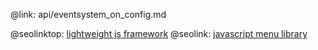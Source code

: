 @link: api/eventsystem_on_config.md

@seolinktop: [lightweight js framework](https://webix.com)
@seolink: [javascript menu library](https://webix.com/widget/menu/)
